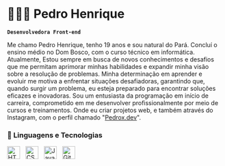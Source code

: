 # 👩🏻‍💻 Pedro Henrique

**`Desenvolvedora Front-end`**

Me chamo Pedro Henrique, tenho 19 anos e sou natural do Pará. Concluí o ensino médio no Dom Bosco, com o curso técnico em informática. Atualmente, Estou sempre em busca de novos conhecimentos e desafios que me permitam aprimorar minhas habilidades e expandir minha visão sobre a resolução de problemas. Minha determinação em aprender e evoluir me motiva a enfrentar situações desafiadoras, garantindo que, quando surgir um problema, eu esteja preparado para encontrar soluções eficazes e inovadoras. Sou um entusiasta da programação em início de carreira, comprometido em me desenvolver profissionalmente por meio de cursos e treinamentos. Onde eu criar projetos web, e também através do Instagram, com o perfil chamado "[Pedrox.dev](https://www.instagram.com/pedrox.dev/)".
### 🤖 Linguagens e Tecnologias

<img 
    align="left" 
    alt="HTML"
    title="HTML" 
    width="30px" 
    style="padding-right: 10px;" 
    src="https://cdn.jsdelivr.net/gh/devicons/devicon@latest/icons/html5/html5-original.svg" 
/>
<img 
    align="left" 
    alt="CSS" 
    title="CSS"
    width="30px" 
    style="padding-right: 10px;" 
    src="https://cdn.jsdelivr.net/gh/devicons/devicon@latest/icons/css3/css3-original.svg" 
/>
<img 
    align="left" 
    alt="JavaScript" 
    title="JavaScript"
    width="30px" 
    style="padding-right: 10px;" 
    src="https://cdn.jsdelivr.net/gh/devicons/devicon@latest/icons/javascript/javascript-original.svg" 
/>
<img 
    align="left" 
    alt="Git" 
    title="Git"
    width="30px" 
    style="padding-right: 10px;" 
    src="https://cdn.jsdelivr.net/gh/devicons/devicon@latest/icons/git/git-original.svg" 
/>
